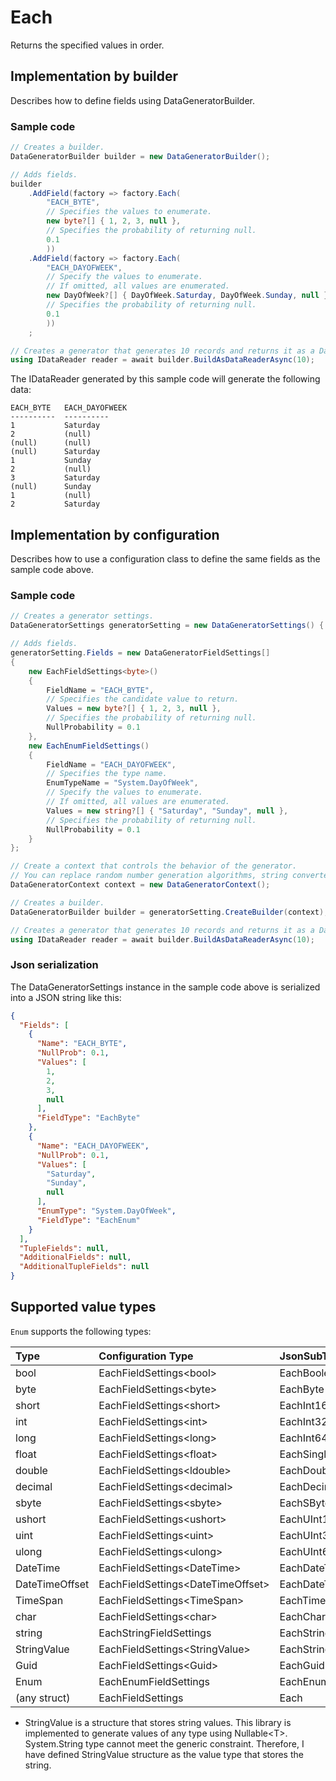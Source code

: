 # Each

Returns the specified values in order.

## Implementation by builder

Describes how to define fields using DataGeneratorBuilder.

### Sample code

```c#
// Creates a builder.
DataGeneratorBuilder builder = new DataGeneratorBuilder();

// Adds fields.
builder
    .AddField(factory => factory.Each(
        "EACH_BYTE",
        // Specifies the values to enumerate.
        new byte?[] { 1, 2, 3, null },
        // Specifies the probability of returning null.
        0.1
        ))
    .AddField(factory => factory.Each(
        "EACH_DAYOFWEEK",
        // Specify the values to enumerate.
        // If omitted, all values are enumerated.
        new DayOfWeek?[] { DayOfWeek.Saturday, DayOfWeek.Sunday, null },
        // Specifies the probability of returning null.
        0.1
        ))
    ;

// Creates a generator that generates 10 records and returns it as a DataReader.
using IDataReader reader = await builder.BuildAsDataReaderAsync(10);
```

The IDataReader generated by this sample code will generate the following data:

```console
EACH_BYTE   EACH_DAYOFWEEK
----------  ----------
1           Saturday
2           (null)
(null)      (null)
(null)      Saturday
1           Sunday
2           (null)
3           Saturday
(null)      Sunday
1           (null)
2           Saturday
```


## Implementation by configuration

Describes how to use a configuration class to define the same fields as the sample code above.

### Sample code

```c#
// Creates a generator settings.
DataGeneratorSettings generatorSetting = new DataGeneratorSettings() { };

// Adds fields.
generatorSetting.Fields = new DataGeneratorFieldSettings[]
{
    new EachFieldSettings<byte>()
    {
        FieldName = "EACH_BYTE",
        // Specifies the candidate value to return.
        Values = new byte?[] { 1, 2, 3, null },
        // Specifies the probability of returning null.
        NullProbability = 0.1
    },
    new EachEnumFieldSettings()
    {
        FieldName = "EACH_DAYOFWEEK",
        // Specifies the type name.
        EnumTypeName = "System.DayOfWeek",
        // Specify the values to enumerate.
        // If omitted, all values are enumerated.
        Values = new string?[] { "Saturday", "Sunday", null },
        // Specifies the probability of returning null.
        NullProbability = 0.1
    }
};

// Create a context that controls the behavior of the generator.
// You can replace random number generation algorithms, string converters, etc. with your own implementation.
DataGeneratorContext context = new DataGeneratorContext();

// Creates a builder.
DataGeneratorBuilder builder = generatorSetting.CreateBuilder(context);

// Creates a generator that generates 10 records and returns it as a DataReader.
using IDataReader reader = await builder.BuildAsDataReaderAsync(10);
```


### Json serialization

The DataGeneratorSettings instance in the sample code above is serialized into a JSON string like this: 

```json
{
  "Fields": [
    {
      "Name": "EACH_BYTE",
      "NullProb": 0.1,
      "Values": [
        1,
        2,
        3,
        null
      ],
      "FieldType": "EachByte"
    },
    {
      "Name": "EACH_DAYOFWEEK",
      "NullProb": 0.1,
      "Values": [
        "Saturday",
        "Sunday",
        null
      ],
      "EnumType": "System.DayOfWeek",
      "FieldType": "EachEnum"
    }
  ],
  "TupleFields": null,
  "AdditionalFields": null,
  "AdditionalTupleFields": null
}
```


## Supported value types

`Enum` supports the following types:

|Type|Configuration Type|JsonSubTypeName|
|:--|:--|:--|
|bool|EachFieldSettings&lt;bool&gt;|EachBoolean|
|byte|EachFieldSettings&lt;byte&gt;|EachByte|
|short|EachFieldSettings&lt;short&gt;|EachInt16|
|int|EachFieldSettings&lt;int&gt;|EachInt32|
|long|EachFieldSettings&lt;long&gt;|EachInt64|
|float|EachFieldSettings&lt;float&gt;|EachSingle|
|double|EachFieldSettings&lt;ldouble&gt;|EachDouble|
|decimal|EachFieldSettings&lt;decimal&gt;|EachDecimal|
|sbyte|EachFieldSettings&lt;sbyte&gt;|EachSByte|
|ushort|EachFieldSettings&lt;ushort&gt;|EachUInt16|
|uint|EachFieldSettings&lt;uint&gt;|EachUInt32|
|ulong|EachFieldSettings&lt;ulong&gt;|EachUInt64|
|DateTime|EachFieldSettings&lt;DateTime&gt;|EachDateTime|
|DateTimeOffset|EachFieldSettings&lt;DateTimeOffset&gt;|EachDateTimeOffset|
|TimeSpan|EachFieldSettings&lt;TimeSpan&gt;|EachTimeSpan|
|char|EachFieldSettings&lt;char&gt;|EachChar|
|string|EachStringFieldSettings|EachString|
|StringValue|EachFieldSettings&lt;StringValue&gt;|EachStringValue|
|Guid|EachFieldSettings&lt;Guid&gt;|EachGuid|
|Enum|EachEnumFieldSettings|EachEnum|
|(any struct)|EachFieldSettings|Each|

* StringValue is a structure that stores string values. This library is implemented to generate values of any type using Nullable&lt;T&gt;. System.String type cannot meet the generic constraint. Therefore, I have defined StringValue structure as the value type that stores the string.

